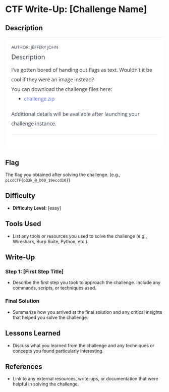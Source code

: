 # CTF Write-Up: [Challenge Name]

## Description
![alt text](image.png)

## Flag
The flag you obtained after solving the challenge. (e.g., `picoCTF{p33k_@_b00_19eccd10}`)

## Difficulty
- **Difficulty Level:** [easy]

## Tools Used
- List any tools or resources you used to solve the challenge (e.g., Wireshark, Burp Suite, Python, etc.).

## Write-Up

### Step 1: [First Step Title]
- Describe the first step you took to approach the challenge. Include any commands, scripts, or techniques used.
### Final Solution
- Summarize how you arrived at the final solution and any critical insights that helped you solve the challenge.

## Lessons Learned
- Discuss what you learned from the challenge and any techniques or concepts you found particularly interesting.

## References
- Link to any external resources, write-ups, or documentation that were helpful in solving the challenge.
